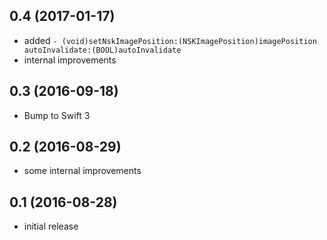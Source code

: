 ## 0.4 (2017-01-17)

- added `- (void)setNskImagePosition:(NSKImagePosition)imagePosition autoInvalidate:(BOOL)autoInvalidate`
- internal improvements

## 0.3 (2016-09-18)

- Bump to Swift 3

## 0.2 (2016-08-29)

- some internal improvements

## 0.1 (2016-08-28)

- initial release
